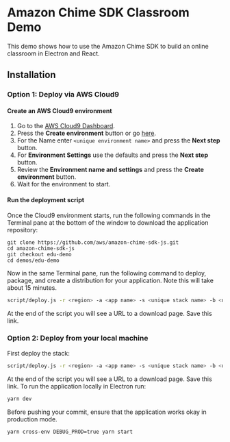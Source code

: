 # Amazon Chime SDK Classroom Demo

This demo shows how to use the Amazon Chime SDK to build an online classroom in Electron and React.

## Installation

### Option 1: Deploy via AWS Cloud9

#### Create an AWS Cloud9 environment

1. Go to the [AWS Cloud9 Dashboard](https://us-east-1.console.aws.amazon.com/cloud9/home?region=us-east-1).
2. Press the **Create environment** button or go [here](https://us-east-1.console.aws.amazon.com/cloud9/home/create).
3. For the Name enter `<unique environment name>` and press the **Next step** button.
4. For **Environment Settings** use the defaults and press the **Next step** button.
5. Review the **Environment name and settings** and press the **Create environment** button.
6. Wait for the environment to start.

#### Run the deployment script

Once the Cloud9 environment starts, run the following commands in the Terminal pane at the bottom of the window to download the application repository:

```
git clone https://github.com/aws/amazon-chime-sdk-js.git
cd amazon-chime-sdk-js
git checkout edu-demo
cd demos/edu-demo
```

Now in the same Terminal pane, run the following command to deploy, package, and create a distribution for your application. Note this will take about 15 minutes.

```bash
script/deploy.js -r <region> -a <app name> -s <unique stack name> -b <unique bucket name>
```

At the end of the script you will see a URL to a download page. Save this link.

### Option 2: Deploy from your local machine

First deploy the stack:

```bash
script/deploy.js -r <region> -a <app name> -s <unique stack name> -b <unique bucket name>
```

At the end of the script you will see a URL to a download page. Save this link. To run the application locally in Electron run:

```bash
yarn dev
```

Before pushing your commit, ensure that the application works okay in production mode.

```bash
yarn cross-env DEBUG_PROD=true yarn start
```
